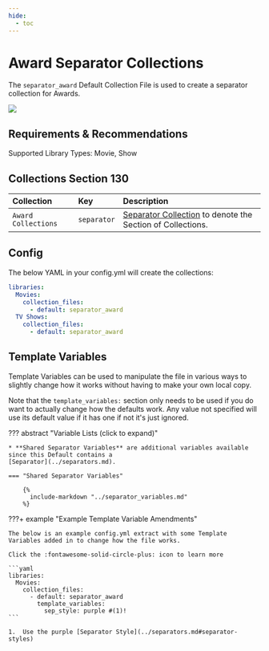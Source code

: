 ```yaml
---
hide:
  - toc
---
```

# Award Separator Collections

The `separator_award` Default Collection File is used to create a separator collection for Awards.

![](../images/awardseparator.png)

## Requirements & Recommendations

Supported Library Types: Movie, Show

## <a id="collection_section"></a>Collections Section 130

| Collection          | Key         | Description                                                                    |
|:--------------------|:------------|:-------------------------------------------------------------------------------|
| `Award Collections` | `separator` | [Separator Collection](../separators.md) to denote the Section of Collections. |

## Config

The below YAML in your config.yml will create the collections:

```yaml
libraries:
  Movies:
    collection_files:
      - default: separator_award
  TV Shows:
    collection_files:
      - default: separator_award
```

## Template Variables

Template Variables can be used to manipulate the file in various ways to slightly change how it works without having to 
make your own local copy.

Note that the `template_variables:` section only needs to be used if you do want to actually change how the defaults 
work. Any value not specified will use its default value if it has one if not it's just ignored.

??? abstract "Variable Lists (click to expand)"

    * **Shared Separator Variables** are additional variables available since this Default contains a 
    [Separator](../separators.md).

    === "Shared Separator Variables"

        {%
          include-markdown "../separator_variables.md"
        %}

???+ example "Example Template Variable Amendments"

    The below is an example config.yml extract with some Template Variables added in to change how the file works.

    Click the :fontawesome-solid-circle-plus: icon to learn more

    ```yaml
    libraries:
      Movies:
        collection_files:
          - default: separator_award
            template_variables:
              sep_style: purple #(1)!
    ```

    1.  Use the purple [Separator Style](../separators.md#separator-styles)
